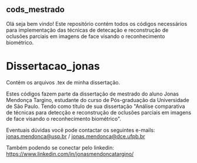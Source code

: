 ## cods_mestrado
Olá seja bem vindo! Este repositório contém todos os códigos necessários para implementação das técnicas de detecação e reconstrução de oclusões parciais em imagens de face visando o reconhecimento biométrico.

# Dissertacao_jonas
Contém os arquivos .tex de minha dissertação.


Estes códigos fazem parte da dissertação de mestrado do aluno Jonas Mendonça Targino, estudante do curso de Pós-graduação da Universidade de São Paulo. Tendo como título de sua dissertação "Análise comparativa de técnicas para detecção e reconstrução de oclusões parciais em imagens de face visando o reconhecimento biométrico".

Eventuais dúvidas você pode contactar os seguintes e-mails: jonas.mendonca@usp.br / jonas.mendonca@dce.ufpb.br

Também podendo se conectar pelo linkedin: https://www.linkedin.com/in/jonasmendoncatargino/
